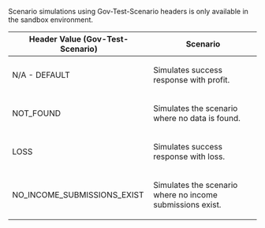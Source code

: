 <p>Scenario simulations using Gov-Test-Scenario headers is only available in the sandbox environment.</p>
<table>
    <thead>
        <tr>
            <th>Header Value (Gov-Test-Scenario)</th>
            <th>Scenario</th>
        </tr>
    </thead>
    <tbody>
            <tr>
                <td><p>N/A - DEFAULT</p></td>
                <td><p>Simulates success response with profit.</p></td>
            </tr>
            <tr>
                <td><p>NOT_FOUND</p></td>
                <td><p>Simulates the scenario where no data is found.</p></td>
            </tr>
            <tr>
                <td><p>LOSS</p></td>
                <td><p>Simulates success response with loss.</p></td>
            </tr>
            <tr>
                <td><p>NO_INCOME_SUBMISSIONS_EXIST</p></td>
                <td><p>Simulates the scenario where no income submissions exist.</p></td>
            </tr>
        </tbody>
</table>
